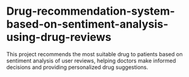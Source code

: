 # Drug-recommendation-system-based-on-sentiment-analysis-using-drug-reviews
This project recommends the most suitable drug to patients based on sentiment analysis of user reviews, helping doctors make informed decisions and providing personalized drug suggestions.
